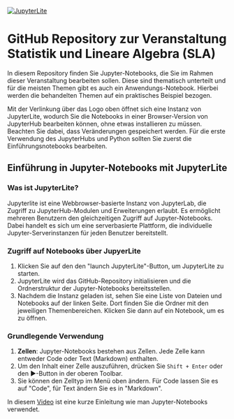 [![JupyterLite](https://jupyterlite.readthedocs.io/en/stable/_static/wordmark-dark.svg)](https://mathematikwh.github.io/WH-SLA/lab/index.html)

# GitHub Repository zur Veranstaltung Statistik und Lineare Algebra (SLA)

In diesem Repository finden Sie Jupyter-Notebooks, die Sie im Rahmen dieser Veranstaltung bearbeiten sollen. Diese sind thematisch unterteilt und für die meisten Themen gibt es auch ein Anwendungs-Notebook. Hierbei werden die behandelten Themen auf ein praktisches Beispiel bezogen.

Mit der Verlinkung über das Logo oben öffnet sich eine Instanz von JupyterLite, wodurch Sie die Notebooks in einer Browser-Version von JupyterHub bearbeiten können, ohne etwas installieren zu müssen. Beachten Sie dabei, dass Veränderungen gespeichert werden. Für die erste Verwendung des JupyterHubs und Python sollten Sie zuerst die Einführungsnotebooks bearbeiten.

## Einführung in Jupyter-Notebooks mit JupyterLite

### Was ist JupyterLite?

Jupyterlite ist eine Webbrowser-basierte Instanz von JupyterLab, die Zugriff zu JupyterHub-Modulen und Erweiterungen erlaubt. Es ermöglicht mehreren Benutzern den gleichzeitigen Zugriff auf Jupyter-Notebooks. Dabei handelt es sich um eine serverbasierte Plattform, die individuelle Jupyter-Serverinstanzen für jeden Benutzer bereitstellt.
  

### Zugriff auf Notebooks über JupyerLite

1. Klicken Sie auf den den "launch JupyterLite"-Button, um JupyterLite zu starten.
2. JupyterLite wird das GitHub-Repository initialisieren und die Ordnerstruktur der Jupyter-Notebooks bereitsstellen.
3. Nachdem die Instanz geladen ist, sehen Sie eine Liste von Dateien und Notebooks auf der linken Seite. Dort finden Sie die Ordner mit den jeweiligen Themenbereichen. Klicken Sie dann auf ein Notebook, um es zu öffnen.

### Grundlegende Verwendung

1. **Zellen**: Jupyter-Notebooks bestehen aus Zellen. Jede Zelle kann entweder Code oder Text (Markdown) enthalten.
2. Um den Inhalt einer Zelle auszuführen, drücken Sie `Shift + Enter` oder den ▶️-Button in der oberen Toolbar.
3. Sie können den Zelltyp im Menü oben ändern. Für Code lassen Sie es auf "Code", für Text ändern Sie es in "Markdown".

In diesem [Video](https://www.youtube.com/watch?v=uFzrYiwnKEk&t=301s&ab_channel=elab2go-MobileEngineeringLab) ist eine kurze Einleitung wie man Jupyter-Notebooks verwendet. 
